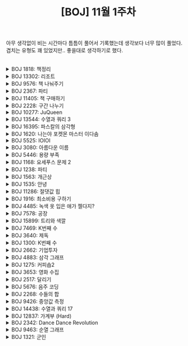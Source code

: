 ﻿---
toc: true
title:  "[BOJ] 11월 1주차"
last_modified_at:   2020-11-08
categories : PS2020
excerpt: "문제풀이"
image: "/images/baekjoon.png"
sitemap :
  changefreq : weekly
  priority : 1.0
use_math: true
---

아무 생각없이 비는 시간마다 틈틈이 풀어서 기록했는데 생각보다 너무 많이 풀었다.<br>
겹치는 유형도 꽤 있었지만.. 좋을대로 생각하기로 했다.<br>
<br>

<!-- BOJ 1818: 책정리 -->
<details>
<summary>BOJ 1818: 책정리</summary>
<div markdown="1">
Link : [https://www.acmicpc.net/problem/1818](https://www.acmicpc.net/problem/1818)<br>

### solution
<script src="https://gist.github.com/yooniversal/2206bad6ce5a39eb524f5e25349c86a7.js"></script>

N의 범위가 20만까지 커질 수 있으므로 LIS를 $O(NlogN)$만에 구해야 한다.<br>
전체 길이 N에 LIS의 길이를 빼주면 된다.<br>
<br>
[BOJ 12014: 주식](https://www.acmicpc.net/problem/12014), [BOJ 3066: 브리징 시그널](https://www.acmicpc.net/problem/3066)도 같은 문제.

</div>
</details>

<!-- BOJ 13302: 리조트 -->
<details>
<summary>BOJ 13302: 리조트</summary>
<div markdown="1">
Link : [https://www.acmicpc.net/problem/13302](https://www.acmicpc.net/problem/13302)<br>

### solution
<script src="https://gist.github.com/yooniversal/82a3f125d2dd9d2a52f715643022f759.js"></script>

문제가 상당히 길지만 변수가 많지 않아서 크게 어렵지 않은 DP 유형이다.<br>
리조트에 가지 않는 날인지 아닌지 그리고 쿠폰이 3개 이상인지 유의해서 케이스를 처리해주자.

</div>
</details>

<!-- BOJ 9576: 책 나눠주기 -->
<details>
<summary>BOJ 9576: 책 나눠주기</summary>
<div markdown="1">
Link : [https://www.acmicpc.net/problem/9576](https://www.acmicpc.net/problem/9576)<br>

### solution
<script src="https://gist.github.com/yooniversal/8210f337c5d321baf65e41d8ee41ef27.js"></script>

이분 매칭 알고리즘 기본 유형이다.<br>
잘 했다고 생각했는데 계속 틀린다면 사람의 수를 m이 아닌 n으로 착각한건 아닌지 확인해보자..

</div>
</details>

<!-- BOJ 2367: 파티 -->
<details>
<summary>BOJ 2367: 파티</summary>
<div markdown="1">
Link : [https://www.acmicpc.net/problem/2367](https://www.acmicpc.net/problem/2367)<br>

### solution
<script src="https://gist.github.com/yooniversal/5c7aff35bcd1a1748e6554bc7c17700c.js"></script>

에드모든 카프 알고리즘으로 풀 수 있다.<br>
start -> 사람 -> 음식 -> end 로 연결한 후<br>
start -> 사람으로는 용량을 k로, 사람 -> 음식은 용량을 1로, 음식 -> end는 용량을 input의 2번째 줄로 설정하자.<br>
그럼 각 사람당 선택할 수 있는 음식의 가짓수는 k개가 되고 사람당 한 종류의 음식에는 1개만 선택하게 된다.<br>
또한 선택되는 음식의 갯수는 입력받은 값으로 상한선이 제한된다.<br>
<br>
네트워크 플로우의 기본 유형에 가깝고, 디자인을 잘하면 쉽게 풀리는 문제라고 생각이 들었다.

</div>
</details>

<!-- BOJ 11405: 책 구매하기 -->
<details>
<summary>BOJ 11405: 책 구매하기</summary>
<div markdown="1">
Link : [https://www.acmicpc.net/problem/11405](https://www.acmicpc.net/problem/11405)<br>

### solution
<script src="https://gist.github.com/yooniversal/434b003af435956b9ab13adb58271414.js"></script>

**최소 비용 최대 유량(Minimum Cost Maximum Flow)** 유형에 속하는 문제.<br>
줄여서 **MCMF**라고 부르는데 저런 글자만 봤었지 사실 무슨 내용인지는 처음 알게됐다.<br>
덕분에 공부하는 와중에 **SPFA**도 알게됐고 서로 코드상 차이가 별로 없어서 금방 익힐 수 있었다!<br>
<br>
이 문제에서는 최단 거리를 출력할 필요는 없고 **최소 비용**만 구하면 된다.<br>
에드몬드 카프 알고리즘에서는 `ret`에 최대 유량만 계속 구했는데 MCMF에서는 가중치를 곱해주면 되겠다.<br>
물론 `ret`부분 외에도 차이가 **분명히** 존재하고 헷갈릴 수 있으니 잘 익히도록 하기!
<br>
[BOJ 11407: 책 구매하기 3](https://www.acmicpc.net/problem/11407)는 최단 거리도 출력해야 한다.<br>
[BOJ 11408: 열혈강호 5](https://www.acmicpc.net/problem/11408)와 바로 위 문제는 같은 문제.<br>
당연하게도 `END`에 도달하는 유량이 최종적으로 최단 거리가 된다.<br>

</div>
</details>

<!-- BOJ 2228: 구간 나누기 -->
<details>
<summary>BOJ 2228: 구간 나누기</summary>
<div markdown="1">
Link : [https://www.acmicpc.net/problem/2228](https://www.acmicpc.net/problem/2228)<br>

### solution
<script src="https://gist.github.com/yooniversal/d24284153b4db816a29b7c37bee384b2.js"></script>

DP 문제. 길이 n의 수열이 있을 때 인접하지 않은 구간 M개로 나눠 구간 내 원소 합의 최댓값을 구해야 한다.<br>
설명을 처음 읽었을 때 솔직히 이게 무슨 소린가 했다. 겹쳐있지 않아야 한다는건 알겠는데 인접하지 않아야 한다니..<br>
말 그대로 구간 [a, b], [c, d]가 있으면 $|b-c| \neq 1$이면 된다. 최소 1칸 이상 떨어져야 한다.<br>
현재 인덱스를 `cur`, 현재 구간 번호를 `turn`(1부터 시작)이라 두고 구간이 끝난 상태 여부를 `on`으로 설정했다.<br>
점화식은 다음과 같다.<br>
$if(on=1): f(cur, turn, on) = max(f(cur-1, turn-1, 0), f(cur-1, turn, 1)) + arr[cur]$<br>
$else: f(cur, turn, on) = max(f(cur-1, turn-1, 1), f(cur-1, turn, 0))$<br>
`arr[]`가 [-32768, 32767]이므로 **결과값이 음수가 될 수 있음**에 유의.

</div>
</details>

<!-- BOJ 10277: JuQueen -->
<details>
<summary>BOJ 10277: JuQueen</summary>
<div markdown="1">
Link : [https://www.acmicpc.net/problem/10277](https://www.acmicpc.net/problem/10277)<br>

### solution
<script src="https://gist.github.com/yooniversal/7e3e178b7107385761d56cffccd77691.js"></script>

**Lazy Propagtion**으로 풀 수 있다. 코어 개수의 상한이 무려 4587520이다! 메모리가 굉장히 빡빡하다.<br>
세그먼트 트리 문제는 항상 구현하기 힘들어서 클래스로 만들어두고 두고두고 복사해서 써먹는데<br>
메모리 초과를 받는 경우가 많지 않아서 오버플로우를 피하고자 long long으로 설정해뒀던게 원인이 됐다. ㅠㅠ<br>
int로 바꾸고 나서 다행히도 AC를 받을 수 있었다!<br>
<br>
구간 $[l, r]$에 더하는 값을 $v$라고 하면, 구간에 모두 $v$를 더했을 때 N이 넘어서도, 0보다 작아져서도 안된다.<br>
$v>0$일 땐 전자의 경우만 체크하면 되고, $v<0$이면 후자의 경우만 체크하면 된다.<br>
전자의 경우 $[l, r]$ 중 최댓값을 $MAX$라고 했을 때 $MAX+v$가 $N$을 초과하면 $MAX$부터 $N$까지의 차이만큼만 $[l, r]$에 더할 수 있다.<br>
즉, $MAX+v>N$이면 $N-MAX$만큼 [l, r]에 더해주면 되겠다. 물론 그렇지 않으면 $v$를 더해주면 된다.
<br>
반대의 경우도 같은 아이디어로 처리해주면 된다.<br>
구간에 있는 모든 원소에 값을 갱신해야 하므로 Lazy Propagtion을 사용했고<br>
최댓값, 최솟값을 관리해주기 위해 최대, 최소 세그먼트 트리를 만들어서 관리하도록 했다.<br>
맨 위에서 언급했듯이 메모리를 아주 많이 잡아먹으므로 주의!

</div>
</details>

<!-- BOJ 13544: 수열과 쿼리 3 -->
<details>
<summary>BOJ 13544: 수열과 쿼리 3</summary>
<div markdown="1">
Link : [https://www.acmicpc.net/problem/13544](https://www.acmicpc.net/problem/13544)<br>

### solution
<script src="https://gist.github.com/yooniversal/49a81aa3d25199031998987f700b058d.js"></script>

**머지 소트 트리(Merge Sort Tree)** 유형이다.<br>
이 문제를 풀면서 처음 알게된 알고리즘인데 세그먼트 트리를 베이스로 만들어져서 금방 익힐 수 있었다!<br>
이런 종류의 문제에만 적용할 수 있는 알고리즘인진 모르겠어서 더 찾아서 풀어봐야겠다.<br>
여기서는 이전 쿼리와 현재 쿼리를 XOR한 값으로 계속 출력해줘야 한다!<br>
[BOJ 13537: 수열과 쿼리 1](https://www.acmicpc.net/problem/13537)는 XOR하지 않고 바로 출력하면 된다.
</div>
</details>

<!-- BOJ 16395: 파스칼의 삼각형 -->
<details>
<summary>BOJ 16395: 파스칼의 삼각형</summary>
<div markdown="1">
Link : [https://www.acmicpc.net/problem/16395](https://www.acmicpc.net/problem/16395)<br>

### solution
<script src="https://gist.github.com/yooniversal/c4b18615c3ab71085cd2075833f65dfb.js"></script>

쉬운 DP 문제다.<br>
조합의 성질을 이용해주면 된다. 행과 열이 0부터 시작함에 주의.

</div>
</details>

<!-- BOJ 1620: 나는야 포켓몬 마스터 이다솜 -->
<details>
<summary>BOJ 1620: 나는야 포켓몬 마스터 이다솜</summary>
<div markdown="1">
Link : [https://www.acmicpc.net/problem/1620](https://www.acmicpc.net/problem/1620)<br>

### solution
<script src="https://gist.github.com/yooniversal/7911a1c442197196e090073140504612.js"></script>

맵을 활용하자!

</div>
</details>

<!-- BOJ 5525: IOIOI -->
<details>
<summary>BOJ 5525: IOIOI</summary>
<div markdown="1">
Link : [https://www.acmicpc.net/problem/5525](https://www.acmicpc.net/problem/5525)<br>

### solution
<script src="https://gist.github.com/yooniversal/920ba13459393101387adab14705badd.js"></script>

$P_n$은 $P_1$ n개로, $P_2$ n-1개, ..., $P_n$ 1개로 이루어져 있다.<br>
이 점을 이용해 문자열을 끝까지 훑어가면서 각 $P_n$을 구해 입력받은 N으로 $O(1)$만에 처리할 수 있다.

</div>
</details>

<!-- BOJ 3080: 아름다운 이름 -->
<details>
<summary>BOJ 3080: 아름다운 이름</summary>
<div markdown="1">
Link : [https://www.acmicpc.net/problem/3080](https://www.acmicpc.net/problem/3080)<br>

### solution
<script src="https://gist.github.com/yooniversal/719833688e275bffa97b78a157d078d7.js"></script>

**트라이 알고리즘**으로 풀었는데, 처음에 input으로 받는 모든 문자열을 때려 넣었다가 메모리 초과를 받았다.<br>
도대체 어떻게 처리해야하나 고민을 하다가 잘 모르겠어서 찾아봤는데 2가지 방법으로 처리할 수 있었다.<br>
```
1. 접두사에 겹치는 부분을 제거
2. 트라이 메모리를 동적 할당
```
<br>
1번으로는 솔직히 어떻게 하는지 모르겠어서 2번으로 처리했다.<br>
쓰는 문자만 벡터 `next`에 `push`해주는데 `first`를 `char`, `second`를 포인터(`Trie*`)로 설정해주면 된다.<br>
답은 자식들의 수를 팩토리얼로 나타내면 된다. 생각한 것보다 되게 어려웠던 문제..

</div>
</details>

<!-- BOJ 5446: 용량 부족 -->
<details>
<summary>BOJ 5446: 용량 부족</summary>
<div markdown="1">
Link : [https://www.acmicpc.net/problem/5446](https://www.acmicpc.net/problem/5446)<br>

### solution
<script src="https://gist.github.com/yooniversal/079f964e59b19b016dc634fc08ce3ad9.js"></script>

와일드카드로 다 지울 수 있는지 없는지에 중점을 둬서 케이스를 분류해야 한다.<br>
문자열 뒤에 와일드카드를 붙이면 **해당 문자열을 포함하고** 접미사가 달린 문자열 또한 지우게 된다.<br>
제거하면 안되는 문자열들을 마구 넣어 각각의 위치에서 `root->ban`을 true로 만들어주면<br>
와일드카드를 쓸 수 있는지 여부를 체크할 수 있다!<br>
또, 단어가 끝나는 위치면 표시(`root->wordfin = true`)를 해줘야 일부 케이스에서 답을 갱신할 수 있다.

</div>
</details>

<!-- BOJ 1168: 요세푸스 문제 2 -->
<details>
<summary>BOJ 1168: 요세푸스 문제 2</summary>
<div markdown="1">
Link : [https://www.acmicpc.net/problem/1168](https://www.acmicpc.net/problem/1168)<br>

### solution (WA)
<script src="https://gist.github.com/yooniversal/ab112f1ac55d7e27da0fa252f828449e.js"></script>

**세그먼트 트리 + 이분 탐색**으로 풀었다.<br>
N의 범위가 10만까지 커지므로 $O(n^2)$로 풀면 TLE를 받는다. ~~사실 재채점받고 틀렸다~~<br>
세그먼트 트리에서 각 인덱스에 1씩 업데이트한 후 현재 위치 + 앞에 있어야 할 사람의 수를 `front`라 하자.<br>
매번 M번째를 골라야 하므로 앞에 있는 수 즉, `front`는 처음엔 M, 다음엔 M+(M-1)이 된다. (턴마다 1명씩 제거하므로 M-1)<br>
이 때 계속 더하면서 N을 넘어갈 수도 있으므로 mod N을 해주는데 이렇게 하면 [0, N-1]에서만 값이 나오니까<br>
0일 경우 `front`를 N으로 설정해준다. (항상 현재 위치를 포함하므로 $front \geq 1$)<br>
<br>
이렇게 설정한 `front`를 가지고 이분 탐색에서 세그먼트 트리의 구간합 쿼리를 이용해<br>
[1, idx]에서 구간합이 `front`를 만족하는 `idx`를 찾아 답으로 넣어주면 된다.<br>
<br>
난이도도 실버1에서 골드5로 바꼈길래 조금 놀랐는데<br>
개인적인 생각이지만 세그먼트 트리로 푸는게 정해인데 다른 쉬운(?) 풀이가 더 있어서 골드 5로 조정된 것 같다.<br>
정해가 사실상 유일한 풀이였다면 알고리즘 자체 난이도 + 이분탐색 때문에 플레5는 가지 않을까 싶다.<br>
접근 방법이 다른 문제에 도움이 될 것 같아서 더 좋은 문제로 느껴진다. ㅎㅎ

[내용 추가]
위 풀이는 $O(N(logN)^2)$이고 당시 시간 제한이 0.5초여서 AC를 받았었지만<br>
시간 제한이 다시 0.15초로 바뀌면서 TLE 받았습니다. AC받은 코드로 내용 추가합니다.<br>
<br>
### solution (AC)
<script src="https://gist.github.com/yooniversal/ee1ee4be82118d6d44598d5220cd78c4.js"></script>

세그먼트 트리로 $O(NlogN)$에 풀 수 있다.<br>
슬랙에서 우연찮게 읽었는데 백준님이 의도한 시간 제한은 $O(NlogN)$라고 하니 이게 맞는 풀이인 것 같다.<br>
결국에 Green55님의 도움을 받아 풀 수 있었는데, 세그먼트 트리로 k번째 원소를 찾을 수 있다는 점이 핵심이었다!<br>
[BOJ 2243: 사탕 상자](https://www.acmicpc.net/problem/2243)가 k번째 원소를 찾는 세그먼트 트리를 이용하는 문젠데<br>
여기서 사용했던 코드를 가져와서 풀었다. 위에서 쓰던 `front`는 그대로 이용하면 되겠다.<br>
<br>
난이도도 골드5에서 골드4로 재조정됐다! 이렇게 속썩인 문제는 오랜만이다..

</div>
</details>

<!-- BOJ 1238: 파티 -->
<details>
<summary>BOJ 1238: 파티</summary>
<div markdown="1">
Link : [https://www.acmicpc.net/problem/1238](https://www.acmicpc.net/problem/1238)<br>

### solution
<script src="https://gist.github.com/yooniversal/0014a9d7e996a15757cd7411b74275ba.js"></script>

'각 점에서 X까지 최단 거리 + X에서 각 점까지의 최단 거리'의 최댓값이 답이다.<br>
최단 거리는 **다익스트라**로 구하면 된다.

</div>
</details>

<!-- BOJ 1563: 개근상 -->
<details>
<summary>BOJ 1563: 개근상</summary>
<div markdown="1">
Link : [https://www.acmicpc.net/problem/1563](https://www.acmicpc.net/problem/1563)<br>

### solution
<script src="https://gist.github.com/yooniversal/cee4816883d3375f6b10cc983d8dca79.js"></script>

DP 문제다. 주어진 조건에 맞춰서 개근상을 받지 못하는 경우 바로 리턴하도록 하자.<br>
`late`, `absent`가 들어가는 인자도 모두 `day`와 같이 1001로 잡아버리면 메모리가 엄청나게 커져버린다!<br>
각각 2, 3만 돼도 바로 리턴할테니 그 이상의 값이 필요 없으므로 `cache[1001][3][4]`로 잡아주면 되겠다.

</div>
</details>

<!-- BOJ 1535: 안녕 -->
<details>
<summary>BOJ 1535: 안녕</summary>
<div markdown="1">
Link : [https://www.acmicpc.net/problem/1535](https://www.acmicpc.net/problem/1535)<br>

### solution
<script src="https://gist.github.com/yooniversal/8f86b326d29920b42db915717b471af8.js"></script>

쉬운 DP 문제.<br>
현재 사람을 선택한다면 체력을 깎고 기쁨을 얻으면 되고, 선택하지 않는다면 넘어가는 2가지 케이스만 존재한다.<br>
현재 사람의 번호를 `person`, 현재 체력을 `HP`, 현재 사람을 선택했을 때 깎이는 체력을 `lostHP[person]`<br>
그리고 얻는 기쁨을 `getHappiness[person]`로 설정했다.

</div>
</details>

<!-- BOJ 11286: 절댓값 힙 -->
<details>
<summary>BOJ 11286: 절댓값 힙</summary>
<div markdown="1">
Link : [https://www.acmicpc.net/problem/11286](https://www.acmicpc.net/problem/11286)<br>

### solution
<script src="https://gist.github.com/yooniversal/af6749ce0bdef3e19ac9093abdafc78c.js"></script>

**우선순위 큐** 응용 문제.<br>
연산자 오버로딩으로 처리하기!

</div>
</details>

<!-- BOJ 1916: 최소비용 구하기 -->
<details>
<summary>BOJ 1916: 최소비용 구하기</summary>
<div markdown="1">
Link : [https://www.acmicpc.net/problem/1916](https://www.acmicpc.net/problem/1916)<br>

### solution
<script src="https://gist.github.com/yooniversal/4bce88dc3fd83209cca6a3ad04c11782.js"></script>

**다익스트라** 기본 문제.

</div>
</details>

<!-- BOJ 4485: 녹색 옷 입은 애가 젤다지? -->
<details>
<summary>BOJ 4485: 녹색 옷 입은 애가 젤다지?</summary>
<div markdown="1">
Link : [https://www.acmicpc.net/problem/4485](https://www.acmicpc.net/problem/4485)<br>

### solution
<script src="https://gist.github.com/yooniversal/6cabbb3f1d8a4042e575c9c0469dde61.js"></script>

각 점에서 상하좌우에 있는 노드들과 연결하고 시작점에서 **다익스트라**를 돌린뒤 끝점까지의 최단거리를 구하면 된다.

</div>
</details>

<!-- BOJ 7578: 공장 -->
<details>
<summary>BOJ 7578: 공장</summary>
<div markdown="1">
Link : [https://www.acmicpc.net/problem/7578](https://www.acmicpc.net/problem/7578)<br>

### solution
<script src="https://gist.github.com/yooniversal/e863a9799f49f6458017ffb435f2521d.js"></script>

B열에 기계와 매칭되는 A열 기계의 인덱스를 나열했다고 하자. 현재 위치를 $i$라 하자.<br>
그럼 $i$번째보다 앞에있는 수들 중 보다 큰 값의 갯수를 합친게 답이 된다.<br>
매칭시킨 후 세그먼트 트리에 값을 업데이트하면서 답을 갱신해줬다.

</div>
</details>

<!-- BOJ 15899: 트리와 색깔 -->
<details>
<summary>BOJ 15899: 트리와 색깔</summary>
<div markdown="1">
Link : [https://www.acmicpc.net/problem/15899](https://www.acmicpc.net/problem/15899)<br>

### solution
<script src="https://gist.github.com/yooniversal/3690e0271690a1b4c19fee2e42db0816.js"></script>

**머지 소트 트리 + DFS**로 풀었다.<br>
처음에 엣지의 정보가 입력으로 들어오는데 이걸 갖고 트리는 만들 수 있겠는데 구간은 어떻게 잡을까 싶어서<br>
계속 고민해봐도 모르겠어 가지고 kks227님의 풀이를 참고했다!<br>
전위 순회를 하면서 번호를 새로 부여하면 출력시 루트를 기준으로 뒤에는 서브트리의 정보가 순서대로 나오게 된다.<br>
왼쪽/오른쪽 자식이 픽스된게 아니어서 어떻게 전위 순회를 돌아야하나 하다가 DFS로 돌려버렸다.<br>
입력받은 노드의 번호를 i라 하면 새로 부여한 번호는 `match[i]`, 구간의 끝 번호는 `bound[match[i]]`로 설정했다.<br>
<br>
이후에는 머지 소트 트리에 정보를 입력해준 후 M개의 쿼리를 처리해주면 된다.

</div>
</details>

<!-- BOJ 7469: K번째 수 -->
<details>
<summary>BOJ 7469: K번째 수</summary>
<div markdown="1">
Link : [https://www.acmicpc.net/problem/7469](https://www.acmicpc.net/problem/7469)<br>

### solution
<script src="https://gist.github.com/yooniversal/2640000dac183eea46506420b6b7ed83.js"></script>

**머지 소트 트리 + 이분 탐색**으로 풀었다.<br>
쿼리가 주어진 구간 $[l, r]$에서 **정렬한 상태**에서 값을 찾으니 머지 소트 트리가 적합하다고 볼 수 있겠다.<br>
그 구간 안에서 K번째 값을 찾아야 하는데 특정 값의 앞 혹은 뒤에 있는 원소의 갯수를 탐색하는 머지 소트 트리 특성을<br>
이용해 이분 탐색으로 답을 찾아주면 된다.<br>
<br>
원소가 $[-10^9, 10^9]$임에 주의.

</div>
</details>

<!-- BOJ 3640: 제독 -->
<details>
<summary>BOJ 3640: 제독</summary>
<div markdown="1">
Link : [https://www.acmicpc.net/problem/3640](https://www.acmicpc.net/problem/3640)<br>

### solution
<script src="https://gist.github.com/yooniversal/b40364c200cbb475ec15d70a37f75fc2.js"></script>

**MCMF**로 풀 수 있다.<br>
시작 지점과 목적지가 픽스된 상태이고 비용이 가장 적은 길로 이동하도록 해야한다.<br>
MCMF를 돌리기 이전에, 설명에 있는 힌트(TC 그래프)를 참고하면 한 노드에서 엣지가 2개가 생길 수 있다.<br>
이렇게 되면 MCMF를 위해 반대 방향에 비용을 빼주는 부분이 이후 입력되는 값에 의해 수정될 수 있다.<br>
때문에 정점을 분리해서 진행해야 한다. 나는 엣지가 본인을 향하면 `IN`, 다른 곳을 향하면 `OUT`을 설정했다.<br>
<br>
비용은 MCMF 내부에서 처리하므로 간선의 용량을 모두 1로 설정해주고 MCMF를 한 번 돌린다.<br>
그럼 가장 비용이 적은 길은 용량이 다 차버린 상태기 때문에 **다음 탐색에 영향을 주지 못한다**.<br>
이제 MCMF를 한 번 더 돌려주면 다음으로 비용이 가장 적게 드는 길을 찾아 마지막에 도달하게 된다.<br>
마지막까지 도달하면서 걸린 비용들의 합이 답이 되겠다.

</div>
</details>

<!-- BOJ 1300: K번째 수 -->
<details>
<summary>BOJ 1300: K번째 수</summary>
<div markdown="1">
Link : [https://www.acmicpc.net/problem/1300](https://www.acmicpc.net/problem/1300)<br>

### solution
<script src="https://gist.github.com/yooniversal/fa5ae531598fd23ae8413fa31bc02b2f.js"></script>

위에서 [BOJ 7469: K번째 수](https://www.acmicpc.net/problem/7469)를 풀고 나니 생각나서 풀어봤다.<br>
이분 탐색으로 푼다는건 알겠는데 도통 어떻게 해야하는지를 모르겠어서 서너번 시도하다 포기했었던 문제였는데<br>
위에 문제는 푸는데 이건 왜 못풀었지 싶어서 해보니까 금방 풀렸다! ㅎㅎ<br>
<br>
N이 $10^5$까지 커지므로 1차원 배열에 나열해놓고 정렬하는건 시간도 메모리도 문제가 생긴다.<br>
(사실 이렇게 풀어서 가능하면 정렬문제지 이분탐색 문제가 아니긴 하다)<br>
그럼 어떻게 해야할까 고민을 좀 해봤는데, 잘 생각해보면 각 열에 있는 원소들은 행의 번호만큼 곱해진다.<br>
예를 들어 N=3이면 첫 행이 [1, 2, 3]이고 2번째 행은 [2, 4, 6]이 된다.<br>
그럼 k번째 값이 **뭔지는 모르겠지만 x라고 했을 때** 각 행에서 x보다 작은 수를 모조리 더했을 때<br>
k-1개가 되는 즉, x가 k번째가 되는 수를 찾으면 된다.<br>
<br>
그럼 첫 행을 1차원 배열 a에 담아주고 시작하자. 배열 a에 대해 x를 이분탐색해서 얻은 값을 답에 갱신한다.<br>
이 때, 다음 행으로 넘어가면서 각 원소를 곱해주게되면 역시 시간 초과의 그림자를 피할 수 없다.<br>
생각해보면 위에서 말했듯이 다음 행의 원소를 아주 간단히 예측할 수 있다. **행의 번호의 곱**이라는 점 말이다.<br>
그렇다면 굳이 배열 a에 있는 원소를 직접 곱해줄 필요가 없다. **x를 행의 번호로 나눠주면** 된다!<br>
이 점만 캐치한다면 간단히 해결할 수 있다.

</div>
</details>

<!-- BOJ 2662: 기업투자 -->
<details>
<summary>BOJ 2662: 기업투자</summary>
<div markdown="1">
Link : [https://www.acmicpc.net/problem/2662](https://www.acmicpc.net/problem/2662)<br>

### solution
<script src="https://gist.github.com/yooniversal/4fa0d86cd0508fc7371366dbf5f0e450.js"></script>

DP 유형.<br>
얻는 이익의 최댓값을 구하기 위해서 DP를 짜는게 메인이기는 하지만 개인적으로 최댓값을 찾는건 쉬웠다.<br>
다만 각 기업이 투자한 액수를 파악하는 방식이 뭘지에 대해 계속 고민해본 것 같다. 생각보다 오래걸렸다!..<br>
<br>
DP를 돌리면서 최댓값을 갱신할 때 현재 금액을 M, 팀 번호를 E라 하면 query[M][E]를 투자한 금액으로 설정했다.<br>
이는 나중에 DP로 최댓값을 찾았을 때 (최댓값을 갖는 경로가 정해졌으므로) for문에서 역으로 순회하도록 했다.<br>
그럼 각 팀이 투자한 금액을 차례대로 구할 수 있게 된다!

</div>
</details>

<!-- BOJ 4883: 삼각 그래프 -->
<details>
<summary>BOJ 4883: 삼각 그래프</summary>
<div markdown="1">
Link : [https://www.acmicpc.net/problem/4883](https://www.acmicpc.net/problem/4883)<br>

### solution
<script src="https://gist.github.com/yooniversal/901329611971ca60de5cd76043852a34.js"></script>

DP 유형.<br>
점화식은 문제 설명에 있는 그림대로 구현하면 되는데 기저 사례를 마지막 행일 때로 설정해서 애먹었다.<br>
열이 어디냐에 따라서 반환해야 하는 값이 달라짐에 유의.

</div>
</details>

<!-- BOJ 1275: 커피숍2 -->
<details>
<summary>BOJ 1275: 커피숍2</summary>
<div markdown="1">
Link : [https://www.acmicpc.net/problem/1275](https://www.acmicpc.net/problem/1275)<br>

### solution
<script src="https://gist.github.com/yooniversal/a3f000b6436515345e8d715ee7eb04b6.js"></script>

**세그먼트 트리**로 풀 수 있다.<br>
문제 설명 중 다음 부분을 조심하자.<br>
> x~y는 당연히 x번째 부터 y번째가 맞다. 하지만, 이 문제에서는 x>y인 경우 y번째 부터 x번째이다.

</div>
</details>

<!-- BOJ 3653: 영화 수집 -->
<details>
<summary>BOJ 3653: 영화 수집</summary>
<div markdown="1">
Link : [https://www.acmicpc.net/problem/3653](https://www.acmicpc.net/problem/3653)<br>

### solution
<script src="https://gist.github.com/yooniversal/a12975413eac431afb136adc318f3960.js"></script>

영화 번호가 모두 [1, n]에 속한다는 점, 쿼리가 최대 10만번까지 들어올 수 있다는 점을 이용해<br>
영화 번호를 x라 했을 때 처음에 10만+x 인덱스에 저장하도록 한다. (세그먼트 트리에 업데이트)<br>
그리고 `idx[x]`를 **x번 영화가 실제로 있는 인덱스**라고 하자.<br>
매 쿼리에서 x번 영화를 뽑으면 그 위에 있는 값은 [1, idx[x]-1]에서 구간합이 된다. 세그트리로 구해주면 된다.<br>
이후 x번 영화를 뽑아 맨 위로 올려놓으므로 현재 위치의 값을 0으로, 그리고 가장 맨 위를 가리키는 cnt번에 업데이트한다.
마지막으로 `idx[x]`를 `cnt`로 업데이트하면 쿼리 1개를 처리하는 과정이 끝난다. 이를 반복해주면 되겠다.

</div>
</details>

<!-- BOJ 2517: 달리기 -->
<details>
<summary>BOJ 2517: 달리기</summary>
<div markdown="1">
Link : [https://www.acmicpc.net/problem/2517](https://www.acmicpc.net/problem/2517)<br>

### solution
<script src="https://gist.github.com/yooniversal/be280a749c2b5fa4f7f82f7340718168.js"></script>

매번 들어오는 값을 x라 할 때 x 이상인 값의 갯수를 출력해줘야 한다.<br>
x가 $10^9$까지 커질 수 있기 때문에 인덱스에 곧바로 업데이트 해주는건 메모리상 불가능 하므로<br>
x의 값을 압축해서 세그먼트 트리를 이용하면 된다.<br>
압축하는 방법은 다른 방법이 있는지 모르겠으나 나같은 경우 구조체와 정렬을 이용했다.

</div>
</details>

<!-- BOJ 5676: 음주 코딩 -->
<details>
<summary>BOJ 5676: 음주 코딩</summary>
<div markdown="1">
Link : [https://www.acmicpc.net/problem/5676](https://www.acmicpc.net/problem/5676)<br>

### solution
<script src="https://gist.github.com/yooniversal/7fd8a67e4ee2633d1686936d39d3d59f.js"></script>

[BOJ 11505: 구간 곱 구하기](https://www.acmicpc.net/problem/11505)와 같은 유형 문제.<br>
세그먼트 트리로 풀 수 있다.

</div>
</details>

<!-- BOJ 2268: 수들의 합 -->
<details>
<summary>BOJ 2268: 수들의 합</summary>
<div markdown="1">
Link : [https://www.acmicpc.net/problem/2268](https://www.acmicpc.net/problem/2268)<br>

### solution
<script src="https://gist.github.com/yooniversal/b26834a0e7a61faadae856d8fe529cdb.js"></script>

합 세그먼트 트리의 기본 유형이다.<br>
i>j일 때 i, j를 스왑해야 함에 주의.

</div>
</details>

<!-- BOJ 9426: 중앙값 측정 -->
<details>
<summary>BOJ 9426: 중앙값 측정</summary>
<div markdown="1">
Link : [https://www.acmicpc.net/problem/9426](https://www.acmicpc.net/problem/9426)<br>

### solution
<script src="https://gist.github.com/yooniversal/9023e7289b471d03ff3da9fcbcfda3ab.js"></script>

연속된 K개를 원소로 가지는 모든 구간에 대한 중앙값을 모두 더해 출력해야 한다.<br>
결과값은 int로는 오버플로우가 날 수 있으니 **long long**으로 처리해야 한다.<br>
세그먼트 트리를 이용해 처리했고, 세그먼트 트리에 들어간 값이 K개가 될 때마다 중앙값을 취한 후<br>
가장 마지막에 업데이트된 값을 빼주는 식으로 업데이트 하면 된다.

</div>
</details>

<!-- BOJ 14438: 수열과 쿼리 17 -->
<details>
<summary>BOJ 14438: 수열과 쿼리 17</summary>
<div markdown="1">
Link : [https://www.acmicpc.net/problem/14438](https://www.acmicpc.net/problem/14438)<br>

### solution
<script src="https://gist.github.com/yooniversal/4324cc2780a173db0f15f0dafdb0ceb8.js"></script>

구간 최솟값을 구하는 **세그먼트 트리** 기본 유형.

</div>
</details>

<!-- BOJ 12837: 가계부 (Hard) -->
<details>
<summary>BOJ 12837: 가계부 (Hard)</summary>
<div markdown="1">
Link : [https://www.acmicpc.net/problem/12837](https://www.acmicpc.net/problem/12837)<br>

### solution
<script src="https://gist.github.com/yooniversal/821db0b1a4e93711752fa72b4631790a.js"></script>

구간 합 **세그먼트 트리** 기본 유형.<br>
값을 바꾸는 것이 아닌 **추가**해야 함에 유의.

</div>
</details>

<!-- BOJ 2342: Dance Dance Revolution -->
<details>
<summary>BOJ 2342: Dance Dance Revolution</summary>
<div markdown="1">
Link : [https://www.acmicpc.net/problem/2342](https://www.acmicpc.net/problem/2342)<br>

### solution
<script src="https://gist.github.com/yooniversal/1b7f9064834d2bc29124299a366d2084.js"></script>

케이스 분류가 좀 필요한 DP 문제다.<br>
위치가 0(문제 설명 참조)일 때 다음 위치로 이동하면서 필요한 2의 힘으로 눌러야 하고<br>
그렇지 않은 경우 다음 위치가 인접하다면 3, 반대라면 4의 힘으로 눌러야 한다.<br>
<br>
각 턴을 `cnt`, 왼발의 위치를 `l`, 오른발의 위치를 `r`로 설정했다.

</div>
</details>

<!-- BOJ 9463: 순열 그래프 -->
<details>
<summary>BOJ 9463: 순열 그래프</summary>
<div markdown="1">
Link : [https://www.acmicpc.net/problem/9463](https://www.acmicpc.net/problem/9463)<br>

### solution
<script src="https://gist.github.com/yooniversal/57c96b6f62243149ac27ad3c1b625019.js"></script>

**세그먼트 트리**로 풀었다!<br>
[BOJ 7578: 공장](https://www.acmicpc.net/problem/7578)과 같은 문제.

</div>
</details>

<!-- BOJ 1321: 군인 -->
<details>
<summary>BOJ 1321: 군인</summary>
<div markdown="1">
Link : [https://www.acmicpc.net/problem/1321](https://www.acmicpc.net/problem/1321)<br>

### solution
<script src="https://gist.github.com/yooniversal/97139cc7510b440e1bdacd20cb0ede72.js"></script>

[BOJ 2243: 사탕 상자](https://www.acmicpc.net/problem/2243)와 같은 문제.

</div>
</details>

<script src="https://utteranc.es/client.js"
        repo="yooniversal/blog-comments"
        issue-term="pathname"
        theme="github-light"
        crossorigin="anonymous"
        async>
</script>
